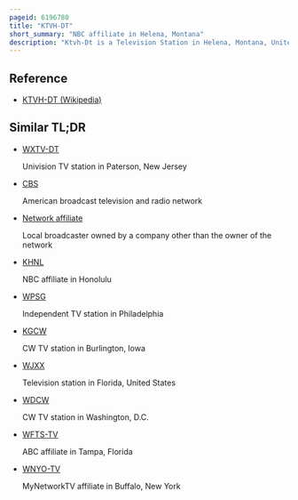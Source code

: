 ```yaml
---
pageid: 6196780
title: "KTVH-DT"
short_summary: "NBC affiliate in Helena, Montana"
description: "Ktvh-Dt is a Television Station in Helena, Montana, United States, affiliated with Nbc. It is owned by the E. W. The Scripps Company has a cbs Affiliate Kxlh-Ld. Both Stations Share Studios on lyndale Avenue West in Helena while Ktvh-Dt's Transmitter is located on Hogback Mountain. KTVH-DT operates low-power translator KTGF-LD in Great Falls, where Scripps also owns CBS affiliate KRTV."
---
```


## Reference

- [KTVH-DT (Wikipedia)](https://en.wikipedia.org/?curid=6196780)

## Similar TL;DR

- [WXTV-DT](/tldr/en/wxtv-dt)

  Univision TV station in Paterson, New Jersey

- [CBS](/tldr/en/cbs)

  American broadcast television and radio network

- [Network affiliate](/tldr/en/network-affiliate)

  Local broadcaster owned by a company other than the owner of the network

- [KHNL](/tldr/en/khnl)

  NBC affiliate in Honolulu

- [WPSG](/tldr/en/wpsg)

  Independent TV station in Philadelphia

- [KGCW](/tldr/en/kgcw)

  CW TV station in Burlington, Iowa

- [WJXX](/tldr/en/wjxx)

  Television station in Florida, United States

- [WDCW](/tldr/en/wdcw)

  CW TV station in Washington, D.C.

- [WFTS-TV](/tldr/en/wfts-tv)

  ABC affiliate in Tampa, Florida

- [WNYO-TV](/tldr/en/wnyo-tv)

  MyNetworkTV affiliate in Buffalo, New York
